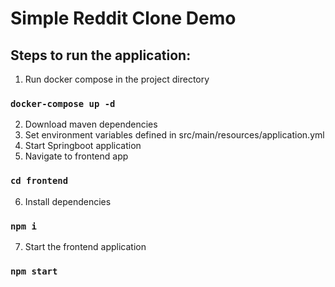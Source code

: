 # Simple Reddit Clone Demo

## Steps to run the application:

1. Run docker compose in the project directory

### `docker-compose up -d`

2. Download maven dependencies
3. Set environment variables defined in src/main/resources/application.yml
4. Start Springboot application
5. Navigate to frontend app

### `cd frontend`

6. Install dependencies

### `npm i`

7. Start the frontend application

### `npm start`
